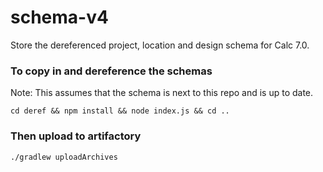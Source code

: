 # schema-v4
Store the dereferenced project, location and design schema for Calc 7.0.

### To copy in and dereference the schemas
Note: This assumes that the schema is next to this repo and is up to date.
```
cd deref && npm install && node index.js && cd ..
```
### Then upload to artifactory
```
./gradlew uploadArchives
```
